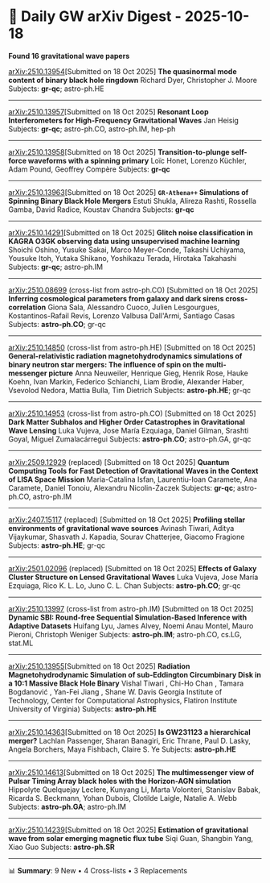 # 📡 Daily GW arXiv Digest - 2025-10-18
**Found 16 gravitational wave papers**

[arXiv:2510.13954](https://arxiv.org/abs/2510.13954)[Submitted on 18 Oct 2025]
**The quasinormal mode content of binary black hole ringdown**
Richard Dyer, Christopher J. Moore
Subjects: **gr-qc**; astro-ph.HE

---

[arXiv:2510.13957](https://arxiv.org/abs/2510.13957)[Submitted on 18 Oct 2025]
**Resonant Loop Interferometers for High-Frequency Gravitational Waves**
Jan Heisig
Subjects: **gr-qc**; astro-ph.CO, astro-ph.IM, hep-ph

---

[arXiv:2510.13958](https://arxiv.org/abs/2510.13958)[Submitted on 18 Oct 2025]
**Transition-to-plunge self-force waveforms with a spinning primary**
Loïc Honet, Lorenzo Küchler, Adam Pound, Geoffrey Compère
Subjects: **gr-qc**

---

[arXiv:2510.13963](https://arxiv.org/abs/2510.13963)[Submitted on 18 Oct 2025]
**$\texttt{GR-Athena++}$ Simulations of Spinning Binary Black Hole Mergers**
Estuti Shukla, Alireza Rashti, Rossella Gamba, David Radice, Koustav Chandra
Subjects: **gr-qc**

---

[arXiv:2510.14291](https://arxiv.org/abs/2510.14291)[Submitted on 18 Oct 2025]
**Glitch noise classification in KAGRA O3GK observing data using unsupervised machine learning**
Shoichi Oshino, Yusuke Sakai, Marco Meyer-Conde, Takashi Uchiyama, Yousuke Itoh, Yutaka Shikano, Yoshikazu Terada, Hirotaka Takahashi
Subjects: **gr-qc**; astro-ph.IM

---

[arXiv:2510.08699](https://arxiv.org/abs/2510.08699) (cross-list from astro-ph.CO) [Submitted on 18 Oct 2025]
**Inferring cosmological parameters from galaxy and dark sirens cross-correlation**
Giona Sala, Alessandro Cuoco, Julien Lesgourgues, Kostantinos-Rafail Revis, Lorenzo Valbusa Dall'Armi, Santiago Casas
Subjects: **astro-ph.CO**; gr-qc

---

[arXiv:2510.14850](https://arxiv.org/abs/2510.14850) (cross-list from astro-ph.HE) [Submitted on 18 Oct 2025]
**General-relativistic radiation magnetohydrodynamics simulations of binary neutron star mergers: The influence of spin on the multi-messenger picture**
Anna Neuweiler, Henrique Gieg, Henrik Rose, Hauke Koehn, Ivan Markin, Federico Schianchi, Liam Brodie, Alexander Haber, Vsevolod Nedora, Mattia Bulla, Tim Dietrich
Subjects: **astro-ph.HE**; gr-qc

---

[arXiv:2510.14953](https://arxiv.org/abs/2510.14953) (cross-list from astro-ph.CO) [Submitted on 18 Oct 2025]
**Dark Matter Subhalos and Higher Order Catastrophes in Gravitational Wave Lensing**
Luka Vujeva, Jose María Ezquiaga, Daniel Gilman, Srashti Goyal, Miguel Zumalacárregui
Subjects: **astro-ph.CO**; astro-ph.GA, gr-qc

---

[arXiv:2509.12929](https://arxiv.org/abs/2509.12929) (replaced) [Submitted on 18 Oct 2025]
**Quantum Computing Tools for Fast Detection of Gravitational Waves in the Context of LISA Space Mission**
Maria-Catalina Isfan, Laurentiu-Ioan Caramete, Ana Caramete, Daniel Tonoiu, Alexandru Nicolin-Żaczek
Subjects: **gr-qc**; astro-ph.CO, astro-ph.IM

---

[arXiv:2407.15117](https://arxiv.org/abs/2407.15117) (replaced) [Submitted on 18 Oct 2025]
**Profiling stellar environments of gravitational wave sources**
Avinash Tiwari, Aditya Vijaykumar, Shasvath J. Kapadia, Sourav Chatterjee, Giacomo Fragione
Subjects: **astro-ph.HE**; gr-qc

---

[arXiv:2501.02096](https://arxiv.org/abs/2501.02096) (replaced) [Submitted on 18 Oct 2025]
**Effects of Galaxy Cluster Structure on Lensed Gravitational Waves**
Luka Vujeva, Jose María Ezquiaga, Rico K. L. Lo, Juno C. L. Chan
Subjects: **astro-ph.CO**; gr-qc

---

[arXiv:2510.13997](https://arxiv.org/abs/2510.13997) (cross-list from astro-ph.IM) [Submitted on 18 Oct 2025]
**Dynamic SBI: Round-free Sequential Simulation-Based Inference with Adaptive Datasets**
Huifang Lyu, James Alvey, Noemi Anau Montel, Mauro Pieroni, Christoph Weniger
Subjects: **astro-ph.IM**; astro-ph.CO, cs.LG, stat.ML

---

[arXiv:2510.13955](https://arxiv.org/abs/2510.13955)[Submitted on 18 Oct 2025]
**Radiation Magnetohydrodynamic Simulation of sub-Eddington Circumbinary Disk in a 10:1 Massive Black Hole Binary**
Vishal Tiwari , Chi-Ho Chan , Tamara Bogdanović , Yan-Fei Jiang , Shane W. Davis Georgia Institute of Technology, Center for Computational Astrophysics, Flatiron Institute University of Virginia)
Subjects: **astro-ph.HE**

---

[arXiv:2510.14363](https://arxiv.org/abs/2510.14363)[Submitted on 18 Oct 2025]
**Is GW231123 a hierarchical merger?**
Lachlan Passenger, Sharan Banagiri, Eric Thrane, Paul D. Lasky, Angela Borchers, Maya Fishbach, Claire S. Ye
Subjects: **astro-ph.HE**

---

[arXiv:2510.14613](https://arxiv.org/abs/2510.14613)[Submitted on 18 Oct 2025]
**The multimessenger view of Pulsar Timing Array black holes with the Horizon-AGN simulation**
Hippolyte Quelquejay Leclere, Kunyang Li, Marta Volonteri, Stanislav Babak, Ricarda S. Beckmann, Yohan Dubois, Clotilde Laigle, Natalie A. Webb
Subjects: **astro-ph.GA**; astro-ph.IM

---

[arXiv:2510.14239](https://arxiv.org/abs/2510.14239)[Submitted on 18 Oct 2025]
**Estimation of gravitational wave from solar emerging magnetic flux tube**
Siqi Guan, Shangbin Yang, Xiao Guo
Subjects: **astro-ph.SR**

---

📊 **Summary**: 9 New • 4 Cross-lists • 3 Replacements